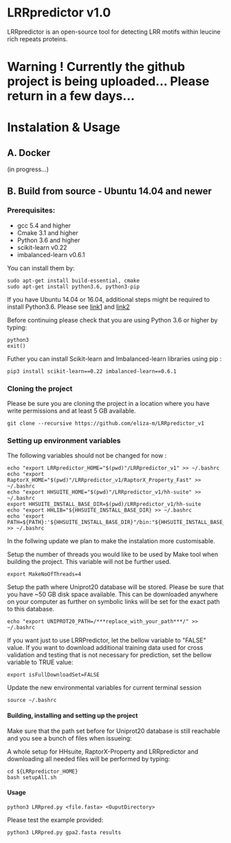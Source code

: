 # LRRpredictor v1.0

LRRpredictor is an open-source tool for detecting LRR motifs within leucine rich repeats proteins.

# Warning ! Currently the github project is being uploaded... Please return in a few days...

# Instalation & Usage

## A. Docker 
(in progress...)

## B. Build from source - Ubuntu 14.04 and newer
### Prerequisites:
* gcc 5.4 and higher
* Cmake 3.1 and higher
* Python 3.6 and higher
* scikit-learn v0.22
* imbalanced-learn v0.6.1

You can install them by:

	sudo apt-get install build-essential, cmake
	sudo apt-get install python3.6, python3-pip
	

If you have Ubuntu 14.04 or 16.04, additional steps might be required to install Python3.6. Please see [link1](http://ubuntuhandbook.org/index.php/2017/07/install-python-3-6-1-in-ubuntu-16-04-lts/) and [link2](http://devopspy.com/python/install-python-3-6-ubuntu-lts/)

Before continuing please check that you are using Python 3.6 or higher by typing:
	
	python3
	exit()
	
Futher you can install Scikit-learn and Imbalanced-learn libraries using pip :

	pip3 install scikit-learn==0.22 imbalanced-learn==0.6.1


### Cloning the project
Please be sure you are cloning the project in a location where you have write permissions and at least 5 GB available.

	git clone --recursive https://github.com/eliza-m/LRRpredictor_v1
	
### Setting up environment variables

The following variables should not be changed for now :

	echo "export LRRpredictor_HOME="$(pwd)"/LRRpredictor_v1" >> ~/.bashrc
	echo "export RaptorX_HOME="$(pwd)"/LRRpredictor_v1/RaptorX_Property_Fast" >> ~/.bashrc
	echo "export HHSUITE_HOME="$(pwd)"/LRRpredictor_v1/hh-suite" >> ~/.bashrc
	export HHSUITE_INSTALL_BASE_DIR=$(pwd)/LRRpredictor_v1/hh-suite	
	echo "export HHLIB="${HHSUITE_INSTALL_BASE_DIR} >> ~/.bashrc
	echo 'export PATH=${PATH}:'${HHSUITE_INSTALL_BASE_DIR}"/bin:"${HHSUITE_INSTALL_BASE_DIR}"/scripts" >> ~/.bashrc
	
In the follwing update we plan to make the instalation more customisable. 	

Setup the number of threads you would like to be used by Make tool when building the project. This variable will not be further used.

	export MakeNoOfThreads=4
	
Setup the path where Uniprot20 database will be stored. Please be sure that you have ~50 GB disk space available. This can be downloaded anywhere on your computer as further on symbolic links will be set for the exact path to this database.

	echo "export UNIPROT20_PATH=/***replace_with_your_path***/" >> ~/.bashrc
	
If you want just to use LRRPredictor, let the bellow variable to "FALSE" value. If you want to download additional training data used for cross validation and testing that is not necessary for prediction, set the bellow variable to TRUE value:

	export isFullDownloadSet=FALSE

Update the new environmental variables for current terminal session

	source ~/.bashrc
	

#### Building, installing and setting up the project
	
Make sure that the path set before for Uniprot20 database is still reachable and you see a bunch of files when issueing:
	
A whole setup for HHsuite, RaptorX-Property and LRRpredictor and downloading all needed files will be performed by typing:

	cd ${LRRpredictor_HOME}
	bash setupAll.sh
  
#### Usage

	python3 LRRpred.py <file.fasta> <OuputDirectory>
	
Please test the example provided:

	python3 LRRpred.py gpa2.fasta results
	


